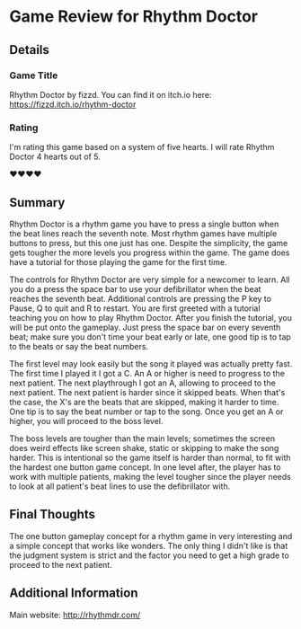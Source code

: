 # Game Review for Rhythm Doctor
## Details

### Game Title
Rhythm Doctor by fizzd. You can find it on itch.io here: https://fizzd.itch.io/rhythm-doctor

### Rating
I'm rating this game based on a system of five hearts. I will rate Rhythm Doctor 4 hearts out of 5.

:heart::heart::heart::heart:

## Summary
Rhythm Doctor is a rhythm game you have to press a single button when the beat lines reach the seventh note. Most rhythm games have multiple buttons to press, but this one just has one. Despite the simplicity, the game gets tougher the more levels you progress within the game. The game does have a tutorial for those playing the game for the first time.

The controls for Rhythm Doctor are very simple for a newcomer to learn. All you do a press the space bar to use your defibrillator when the beat reaches the seventh beat. Additional controls are pressing the P key to Pause, Q to quit and R to restart. You are first greeted with a tutorial teaching you on how to play Rhythm Doctor. After you finish the tutorial, you will be put onto the gameplay. Just press the space bar on every seventh beat; make sure you don't time your beat early or late, one good tip is to tap to the beats or say the beat numbers.

The first level may look easily but the song it played was actually pretty fast. The first time I played it I got a C. An A or higher is need to progress to the next patient. The next playthrough I got an A, allowing to proceed to the next patient. The next patient is harder since it skipped beats. When that's the case, the X's are the beats that are skipped, making it harder to time. One tip is to say the beat number or tap to the song. Once you get an A or higher, you will proceed to the boss level.

The boss levels are tougher than the main levels; sometimes the screen does weird effects like screen shake, static or skipping to make the song harder. This is intentional so the game itself is harder than normal, to fit with the hardest one button game concept. In one level after, the player has to work with multiple patients, making the level tougher since the player needs to look at all patient's beat lines to use the defibrillator with.



## Final Thoughts
The one button gameplay concept for a rhythm game in very interesting and a simple concept that works like wonders. The only thing I didn't like is that the judgment system is strict and the factor you need to get a high grade to proceed to the next patient.

## Additional Information
Main website: http://rhythmdr.com/
